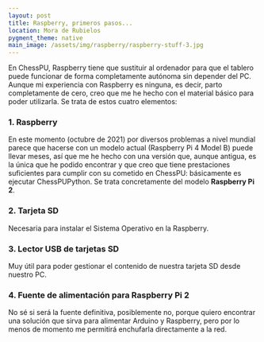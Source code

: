 ```yaml
---
layout: post
title: Raspberry, primeros pasos...
location: Mora de Rubielos
pygment_theme: native
main_image: /assets/img/raspberry/raspberry-stuff-3.jpg
---
```

En ChessPU, Raspberry tiene que sustituir al ordenador para que el tablero puede funcionar de forma completamente autónoma sin depender del PC. Aunque mi experiencia con Raspberry es ninguna, es decir, parto completamente de cero, creo que me he hecho con el material básico para poder utilizarla. Se trata de estos cuatro elementos:

### 1. Raspberry
En este momento (octubre de 2021) por diversos problemas a nivel mundial parece que hacerse con un modelo actual (Raspberry Pi 4 Model B) puede llevar meses, así que me he hecho con una versión que, aunque antigua, es la única que he podido encontrar y que creo que tiene prestaciones suficientes para cumplir con su cometido en ChessPU: básicamente es ejecutar ChessPUPython. Se trata concretamente del modelo **Raspberry Pi 2**.

### 2. Tarjeta SD
Necesaria para instalar el Sistema Operativo en la Raspberry.

### 3. Lector USB de tarjetas SD
Muy útil para poder gestionar el contenido de nuestra tarjeta SD desde nuestro PC.


### 4. Fuente de alimentación para Raspberry Pi 2
No sé si será la fuente definitiva, posiblemente no, porque quiero encontrar una solución que sirva para alimentar Arduino y Raspberry, pero por lo menos de momento me permitirá enchufarla directamente a la red.
